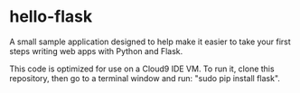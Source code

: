 hello-flask
===========

A small sample application designed to help make it easier to take your first steps writing web apps with Python and Flask.

This code is optimized for use on a Cloud9 IDE VM. To run it, clone this repository, then go to a terminal window and run: "sudo pip install flask".
